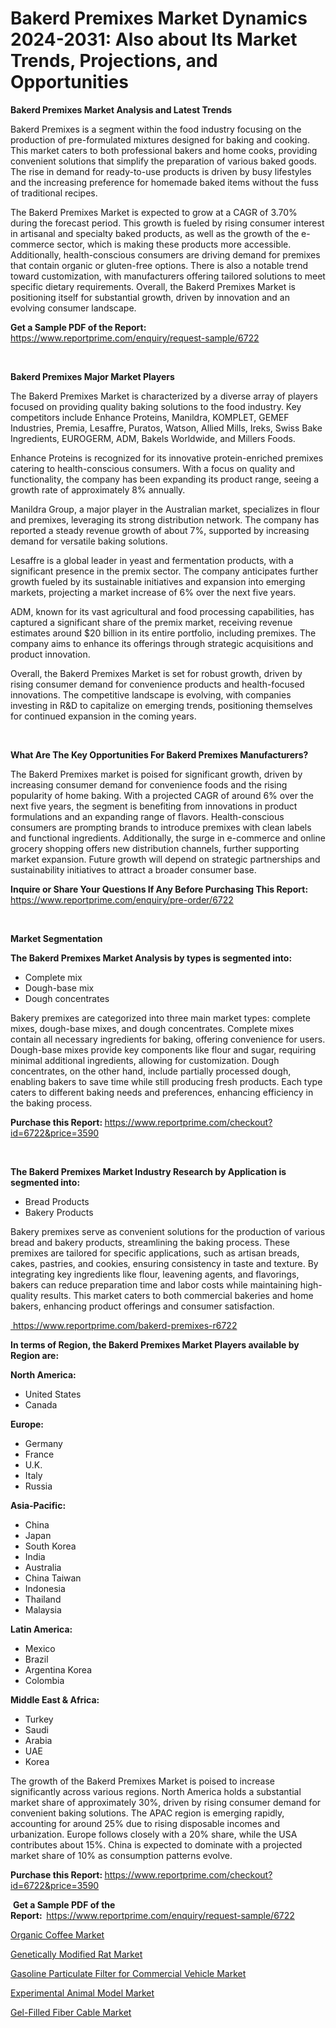 <p><h1>Bakerd Premixes Market Dynamics 2024-2031: Also about Its Market Trends, Projections, and Opportunities</h1></p><p><strong>Bakerd Premixes Market Analysis and Latest Trends</strong></p>
<p><p>Bakerd Premixes is a segment within the food industry focusing on the production of pre-formulated mixtures designed for baking and cooking. This market caters to both professional bakers and home cooks, providing convenient solutions that simplify the preparation of various baked goods. The rise in demand for ready-to-use products is driven by busy lifestyles and the increasing preference for homemade baked items without the fuss of traditional recipes.</p><p>The Bakerd Premixes Market is expected to grow at a CAGR of 3.70% during the forecast period. This growth is fueled by rising consumer interest in artisanal and specialty baked products, as well as the growth of the e-commerce sector, which is making these products more accessible. Additionally, health-conscious consumers are driving demand for premixes that contain organic or gluten-free options. There is also a notable trend toward customization, with manufacturers offering tailored solutions to meet specific dietary requirements. Overall, the Bakerd Premixes Market is positioning itself for substantial growth, driven by innovation and an evolving consumer landscape.</p></p>
<p><strong>Get a Sample PDF of the Report:&nbsp;</strong> <a href="https://www.reportprime.com/enquiry/request-sample/6722">https://www.reportprime.com/enquiry/request-sample/6722</a></p>
<p>&nbsp;</p>
<p><strong>Bakerd Premixes Major Market Players</strong></p>
<p><p>The Bakerd Premixes Market is characterized by a diverse array of players focused on providing quality baking solutions to the food industry. Key competitors include Enhance Proteins, Manildra, KOMPLET, GEMEF Industries, Premia, Lesaffre, Puratos, Watson, Allied Mills, Ireks, Swiss Bake Ingredients, EUROGERM, ADM, Bakels Worldwide, and Millers Foods. </p><p>Enhance Proteins is recognized for its innovative protein-enriched premixes catering to health-conscious consumers. With a focus on quality and functionality, the company has been expanding its product range, seeing a growth rate of approximately 8% annually. </p><p>Manildra Group, a major player in the Australian market, specializes in flour and premixes, leveraging its strong distribution network. The company has reported a steady revenue growth of about 7%, supported by increasing demand for versatile baking solutions. </p><p>Lesaffre is a global leader in yeast and fermentation products, with a significant presence in the premix sector. The company anticipates further growth fueled by its sustainable initiatives and expansion into emerging markets, projecting a market increase of 6% over the next five years.</p><p>ADM, known for its vast agricultural and food processing capabilities, has captured a significant share of the premix market, receiving revenue estimates around $20 billion in its entire portfolio, including premixes. The company aims to enhance its offerings through strategic acquisitions and product innovation.</p><p>Overall, the Bakerd Premixes Market is set for robust growth, driven by rising consumer demand for convenience products and health-focused innovations. The competitive landscape is evolving, with companies investing in R&D to capitalize on emerging trends, positioning themselves for continued expansion in the coming years.</p></p>
<p>&nbsp;</p>
<p><strong>What Are The Key Opportunities For Bakerd Premixes Manufacturers?</strong></p>
<p><p>The Bakerd Premixes market is poised for significant growth, driven by increasing consumer demand for convenience foods and the rising popularity of home baking. With a projected CAGR of around 6% over the next five years, the segment is benefiting from innovations in product formulations and an expanding range of flavors. Health-conscious consumers are prompting brands to introduce premixes with clean labels and functional ingredients. Additionally, the surge in e-commerce and online grocery shopping offers new distribution channels, further supporting market expansion. Future growth will depend on strategic partnerships and sustainability initiatives to attract a broader consumer base.</p></p>
<p><strong>Inquire or Share Your Questions If Any Before Purchasing This Report:</strong> <a href="https://www.reportprime.com/enquiry/pre-order/6722">https://www.reportprime.com/enquiry/pre-order/6722</a></p>
<p>&nbsp;</p>
<p><strong>Market Segmentation</strong></p>
<p><strong>The Bakerd Premixes Market Analysis by types is segmented into:</strong></p>
<p><ul><li>Complete mix</li><li>Dough-base mix</li><li>Dough concentrates</li></ul></p>
<p><p>Bakery premixes are categorized into three main market types: complete mixes, dough-base mixes, and dough concentrates. Complete mixes contain all necessary ingredients for baking, offering convenience for users. Dough-base mixes provide key components like flour and sugar, requiring minimal additional ingredients, allowing for customization. Dough concentrates, on the other hand, include partially processed dough, enabling bakers to save time while still producing fresh products. Each type caters to different baking needs and preferences, enhancing efficiency in the baking process.</p></p>
<p><strong>Purchase this Report:&nbsp;</strong><a href="https://www.reportprime.com/checkout?id=6722&price=3590">https://www.reportprime.com/checkout?id=6722&price=3590</a></p>
<p>&nbsp;</p>
<p><strong>The Bakerd Premixes Market Industry Research by Application is segmented into:</strong></p>
<p><ul><li>Bread Products</li><li>Bakery Products</li></ul></p>
<p><p>Bakery premixes serve as convenient solutions for the production of various bread and bakery products, streamlining the baking process. These premixes are tailored for specific applications, such as artisan breads, cakes, pastries, and cookies, ensuring consistency in taste and texture. By integrating key ingredients like flour, leavening agents, and flavorings, bakers can reduce preparation time and labor costs while maintaining high-quality results. This market caters to both commercial bakeries and home bakers, enhancing product offerings and consumer satisfaction.</p></p>
<p><a href="https://www.reportprime.com/bakerd-premixes-r6722">&nbsp;https://www.reportprime.com/bakerd-premixes-r6722</a></p>
<p><strong>In terms of Region, the Bakerd Premixes Market Players available by Region are:</strong></p>
<p>
    <p> <strong> North America: </strong>
        <ul>
            <li>United States</li>
            <li>Canada</li>
        </ul>
        </p> 
    <p> <strong> Europe: </strong>
        <ul>
            <li>Germany</li>
            <li>France</li>
            <li>U.K.</li>
            <li>Italy</li>
            <li>Russia</li>
        </ul>
        </p> 
    <p> <strong> Asia-Pacific: </strong>
        <ul>
            <li>China</li>
            <li>Japan</li>
            <li>South Korea</li>
            <li>India</li>
            <li>Australia</li>
            <li>China Taiwan</li>
            <li>Indonesia</li>
            <li>Thailand</li>
            <li>Malaysia</li>
        </ul>
        </p> 
    <p> <strong> Latin America: </strong>
        <ul>
            <li>Mexico</li>
            <li>Brazil</li>
            <li>Argentina Korea</li>
            <li>Colombia</li>
        </ul>
        </p> 
    <p> <strong> Middle East & Africa: </strong>
        <ul>
            <li>Turkey</li>
            <li>Saudi</li>
            <li>Arabia</li>
            <li>UAE</li>
            <li>Korea</li>
        </ul>
    </p>
    </p>
<p><p>The growth of the Bakerd Premixes Market is poised to increase significantly across various regions. North America holds a substantial market share of approximately 30%, driven by rising consumer demand for convenient baking solutions. The APAC region is emerging rapidly, accounting for around 25% due to rising disposable incomes and urbanization. Europe follows closely with a 20% share, while the USA contributes about 15%. China is expected to dominate with a projected market share of 10% as consumption patterns evolve.</p></p>
<p><strong>Purchase this Report: </strong><a href="https://www.reportprime.com/checkout?id=6722&price=3590">https://www.reportprime.com/checkout?id=6722&price=3590</a></p>
<p>&nbsp;<strong>Get a Sample PDF of the Report:&nbsp;&nbsp;</strong><a href="https://www.reportprime.com/enquiry/request-sample/6722">https://www.reportprime.com/enquiry/request-sample/6722</a></p>
<p><strong></strong></p>
<p><p><a href="https://www.linkedin.com/pulse/organic-coffee-market-research-report-exploring-size-revenue-9ys9f?trackingId=2qf5xGAaTVqcCh5wGMULdQ%3D%3D">Organic Coffee Market</a></p><p><a href="https://medium.com/@jarredmertz90/genetically-modified-rat-market-trends-and-regional-insights-forecasted-for-period-from-2024-to-83d110f35053">Genetically Modified Rat Market</a></p><p><a href="https://issuu.com/reportprime-2/docs/gasoline-particulate-filter-for-com_8eed8a314e9dca">Gasoline Particulate Filter for Commercial Vehicle Market</a></p><p><a href="https://medium.com/@jarredmertz90/future-of-experimental-animal-model-market-global-market-forecast-and-market-trends-2024-2031-ae19ee466d9f">Experimental Animal Model Market</a></p><p><a href="https://issuu.com/reportprime-2/docs/gel-filled-fiber-cable-market-size-_74336aa2538a52">Gel-Filled Fiber Cable Market</a></p></p>